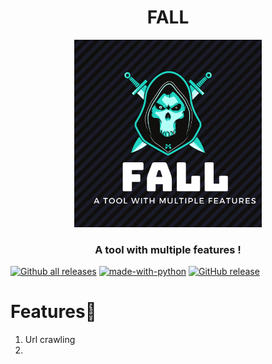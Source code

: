 <h1 align="center">FALL</h1>
<p align="center"><img src="https://github.com/DevanshRaghav75/FALL/blob/main/FALL%20logo.png"  width="300" height="300" />
<h3 align="center">A tool with multiple features !</h3>

[![Github all releases](https://img.shields.io/github/downloads/Naereen/StrapDown.js/total.svg)](https://GitHub.com/DevanshRaghav75/FALL/releases/)
[![made-with-python](https://img.shields.io/badge/Made%20with-Python-1f425f.svg)](https://www.python.org/)
[![GitHub release](https://img.shields.io/github/release/Naereen/StrapDown.js.svg)](https://GitHub.com/DevanshRaghav75/FALL/releases/)





# Features🍳

1. Url crawling
2. 

